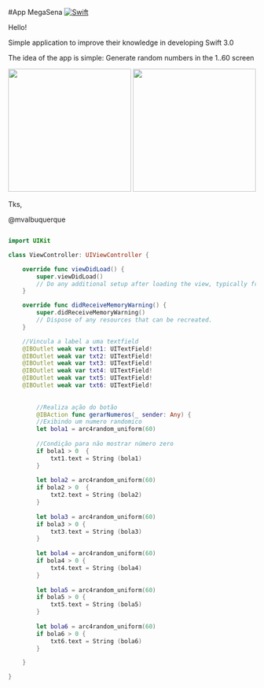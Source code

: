 
#App MegaSena
[![Swift](https://img.shields.io/badge/swift-3-orange.svg?style=flat)](https://developer.apple.com/swift/) 

Hello! 

 Simple application to improve their knowledge in developing Swift 3.0

The idea of the app is simple: Generate random numbers in the 1..60 screen

<p align="center">
  <img src="https://github.com/mvalbuquerque/megasena/blob/master/App1.png" width="250"/>
  
  <img src="https://github.com/mvalbuquerque/megasena/blob/master/App2.png" width="250"/>
</p>

Tks, 

@mvalbuquerque


```Swift 

import UIKit

class ViewController: UIViewController {

    override func viewDidLoad() {
        super.viewDidLoad()
        // Do any additional setup after loading the view, typically from a nib.
    }

    override func didReceiveMemoryWarning() {
        super.didReceiveMemoryWarning()
        // Dispose of any resources that can be recreated.
    }

    //Vincula a label a uma textfield
    @IBOutlet weak var txt1: UITextField!
    @IBOutlet weak var txt2: UITextField!
    @IBOutlet weak var txt3: UITextField!
    @IBOutlet weak var txt4: UITextField!
    @IBOutlet weak var txt5: UITextField!
    @IBOutlet weak var txt6: UITextField!
    
    
        //Realiza ação do botão
        @IBAction func gerarNumeros(_ sender: Any) {
        //Exibindo um numero randomico
        let bola1 = arc4random_uniform(60)
        
        //Condição para não mostrar número zero
        if bola1 > 0  {
            txt1.text = String (bola1)
        }
        
        let bola2 = arc4random_uniform(60)
        if bola2 > 0  {
            txt2.text = String (bola2)
        }
        
        let bola3 = arc4random_uniform(60)
        if bola3 > 0 {
            txt3.text = String (bola3)
        }
        
        let bola4 = arc4random_uniform(60)
        if bola4 > 0 {
            txt4.text = String (bola4)
        }
        
        let bola5 = arc4random_uniform(60)
        if bola5 > 0 {
            txt5.text = String (bola5)
        }
        
        let bola6 = arc4random_uniform(60)
        if bola6 > 0 {
            txt6.text = String (bola6)
        }

    }

}

